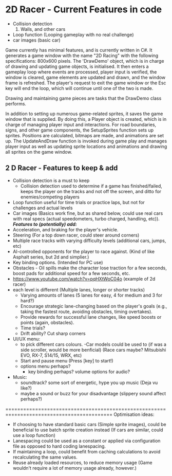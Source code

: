 # 2D Racer - Current Features in code

- Collision detection
  1. Walls, and other cars
- Loop function (Looping gameplay with no real challenge)
- car images (basic car)

Game currently has minimal features, and is currently written in C#. It generates a game window with
the name "2D Racing" with the following specifications: 800x600 pixels. The 'DrawDemo' object, which
is in charge of drawing and updating game objects, is initialised. It then enters a gameplay loop
where events are processed, player input is verified, the window is cleared, game elements are
updated and drawn, and the window frame is refreshed. The player's request to exit the game window
or the Esc key will end the loop, which will continue until one of the two is made.

Drawing and maintaining game pieces are tasks that the DrawDemo class performs.

In addition to setting up numerous game-related sprites, it saves the game window that is supplied.
By doing this, a Player object is created, which is in charge of managing player input and
interactions. For road boundaries, signs, and other game components, the SetupSprites function sets
up sprites. Positions are calculated, bitmaps are made, and animations are set up. The UpdateAndDraw
function is invoked during game play and manages player input as well as updating sprite locations
and animations and drawing all sprites on the game window.

## 2 D Racer - Features to keep & add

- Collision detection is a must to keep
  - Collision detection used to determine if a game has finished/failed, keeps the player on the
    tracks and not off the screen, and ditto for enemies/competing players
- Loop function useful for time trials or practice laps, but not for challenges and actual levels
- Car images (Basics work fine, but as shared below, could use real cars with real specs (actual
  speedometers, turbo charged, handling, etc)). **_Features to (potentially) add:_**
- Acceleration, and braking for the player's vehicle.
- Steering (For a top down racer, could steer around corners)
- Multiple race tracks with varying difficulty levels (additional cars, jumps, etc)
- AI-controlled opponents for the player to race against. (Kind of like Asphalt series, but 2d and
  simplier.)
- Key binding options. (Intended for PC use)
- Obstacles - Oil spills make the character lose traction for a few seconds, boost pads for
  additional speed for a few seconds, etc.
- <https://www.youtube.com/watch?v=pqHXtWoC04o> (example of 2d racer)
- each level is different (Multiple lanes, longer or shorter tracks)
  - Varying amounts of lanes (5 lanes for easy, 4 for medium and 3 for hard?)
  - Encourage strategic lane-changing based on the player's goals (e.g., taking the fastest route,
    avoiding obstacles, timing overtakes).
  - Provide rewards for successful lane changes, like speed boosts or points (again, obstacles).
  - Time trials?
  - Drift ability? Cut sharp corners
- UI/UX menu:
  - to pick different cars colours. -Car models could be used to (if was a side scroller, would be
    more benficial) (Race cars maybe? Mitsubishi EVO, RX-7, S14/15, WRX, etc)
  - Start and pause menu (Press [key] to start!)
  - options menu perhaps?
    - key binding perhaps? volume options for audio?
- Music:
  - soundtrack? some sort of energetic, hype you up music (Deja vu like?)
  - maybe a sound or buzz for your disadvantage (slippery sound affect perhaps?)

==========================================================================================
Optimisation ideas:

- If choosing to have standard basic cars (Simple sprite images), could be beneficial to use batch
  sprite creation instead (If cars are similar, could use a loop function)
- Lanespacing could be used as a constant or applied via configuration file as opposed to hard
  coding lanespacing.
- If maintaining a loop, could benefit from caching calculations to avoid recalculating the same
  values.
- Reuse already loaded resources, to reduce memory usage (Game wouldn't require a lot of memory
  usage already, however.)
